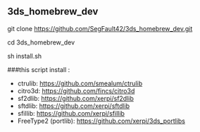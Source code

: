 ## 3ds_homebrew_dev

git clone https://github.com/SegFault42/3ds_homebrew_dev.git

cd 3ds_homebrew_dev

sh install.sh

###this script install :

- ctrulib: https://github.com/smealum/ctrulib
- citro3d: https://github.com/fincs/citro3d
- sf2dlib: https://github.com/xerpi/sf2dlib
- sftdlib: https://github.com/xerpi/sftdlib
- sfillib: https://github.com/xerpi/sfillib
- FreeType2 (portlib): https://github.com/xerpi/3ds_portlibs
